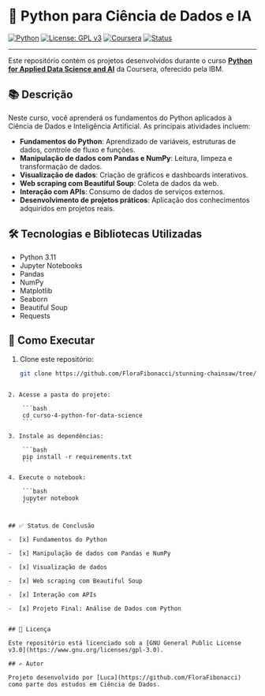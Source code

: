 # 📄 Python para Ciência de Dados e IA

[![Python](https://img.shields.io/badge/Python-3.11-blue.svg)](https://www.python.org/)
[![License: GPL v3](https://img.shields.io/badge/License-GPLv3-blue.svg)](https://www.gnu.org/licenses/gpl-3.0)
[![Coursera](https://img.shields.io/badge/Coursera-IBM%20Data%20Science-blue.svg)](https://www.coursera.org/learn/python-for-applied-data-science-ai)
[![Status](https://img.shields.io/badge/Status-Concluído-brightgreen.svg)]()

---

Este repositório contém os projetos desenvolvidos durante o curso **[Python for Applied Data Science and AI](https://www.coursera.org/learn/python-for-applied-data-science-ai/home/welcome)** da Coursera, oferecido pela IBM.

## 📚 Descrição

Neste curso, você aprenderá os fundamentos do Python aplicados à Ciência de Dados e Inteligência Artificial. As principais atividades incluem:

- **Fundamentos do Python**: Aprendizado de variáveis, estruturas de dados, controle de fluxo e funções.
- **Manipulação de dados com Pandas e NumPy**: Leitura, limpeza e transformação de dados.
- **Visualização de dados**: Criação de gráficos e dashboards interativos.
- **Web scraping com Beautiful Soup**: Coleta de dados da web.
- **Interação com APIs**: Consumo de dados de serviços externos.
- **Desenvolvimento de projetos práticos**: Aplicação dos conhecimentos adquiridos em projetos reais.

## 🛠️ Tecnologias e Bibliotecas Utilizadas

- Python 3.11
- Jupyter Notebooks
- Pandas
- NumPy
- Matplotlib
- Seaborn
- Beautiful Soup
- Requests

## 🚀 Como Executar

1. Clone este repositório:
   ```bash
   git clone https://github.com/FloraFibonacci/stunning-chainsaw/tree/972dc3ebb8a03f3c6f6f39142d521d9a28785d2c/ibm-data-science-projects/curso-4-python-for-data-science.git
```

2. Acesse a pasta do projeto:
    
    ```bash
    cd curso-4-python-for-data-science
    ```
    
3. Instale as dependências:
    
    ```bash
    pip install -r requirements.txt
    ```
    
4. Execute o notebook:
    
    ```bash
    jupyter notebook
    ```
    

## ✅ Status de Conclusão

-  [x] Fundamentos do Python
    
-  [x] Manipulação de dados com Pandas e NumPy
    
-  [x] Visualização de dados
    
-  [x] Web scraping com Beautiful Soup
    
-  [x] Interação com APIs
    
-  [x] Projeto Final: Análise de Dados com Python
    

## 📄 Licença

Este repositório está licenciado sob a [GNU General Public License v3.0](https://www.gnu.org/licenses/gpl-3.0).

## ✍️ Autor

Projeto desenvolvido por [Luca](https://github.com/FloraFibonacci) como parte dos estudos em Ciência de Dados.
